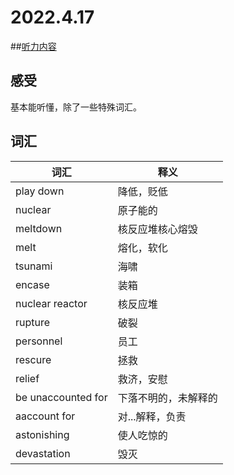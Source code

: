 # 2022.4.17
##[听力内容](https://www.bilibili.com/video/BV1ef4y1X727?p=1)

## 感受
基本能听懂，除了一些特殊词汇。

## 词汇

|  词汇   | 释义  |
|  ----  | ----  |
| play down | 降低，贬低 |
| nuclear  | 原子能的 |
| meltdown  | 核反应堆核心熔毁 |
| melt  | 熔化，软化 |
| tsunami  | 海啸 |
| encase  | 装箱 |
| nuclear reactor  | 核反应堆 |
| rupture  | 破裂 |
| personnel  | 员工 |
| rescure  | 拯救 |
| relief  | 救济，安慰 |
| be unaccounted for | 下落不明的，未解释的 |
| aaccount for | 对...解释，负责 |
| astonishing | 使人吃惊的 |
| devastation | 毁灭 |